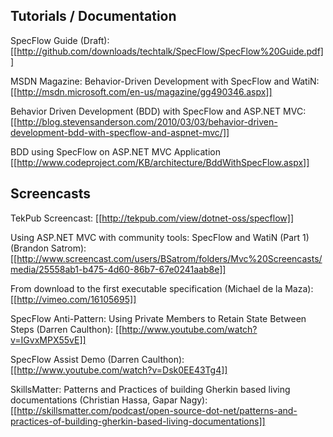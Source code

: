 ## Tutorials / Documentation

SpecFlow Guide (Draft): [[http://github.com/downloads/techtalk/SpecFlow/SpecFlow%20Guide.pdf]]

MSDN Magazine: Behavior-Driven Development with SpecFlow and WatiN: [[http://msdn.microsoft.com/en-us/magazine/gg490346.aspx]]

Behavior Driven Development (BDD) with SpecFlow and ASP.NET MVC: [[http://blog.stevensanderson.com/2010/03/03/behavior-driven-development-bdd-with-specflow-and-aspnet-mvc/]]

BDD using SpecFlow on ASP.NET MVC Application [[http://www.codeproject.com/KB/architecture/BddWithSpecFlow.aspx]]

## Screencasts

TekPub Screencast: 
[[http://tekpub.com/view/dotnet-oss/specflow]]

Using ASP.NET MVC with community tools: SpecFlow and WatiN (Part 1) (Brandon Satrom):
[[http://www.screencast.com/users/BSatrom/folders/Mvc%20Screencasts/media/25558ab1-b475-4d60-86b7-67e0241aab8e]]

From download to the first executable specification (Michael de la Maza):
[[http://vimeo.com/16105695]]

SpecFlow Anti-Pattern: Using Private Members to Retain State Between Steps (Darren Caulthon):
[[http://www.youtube.com/watch?v=IGvxMPX55vE]]

SpecFlow Assist Demo (Darren Caulthon):
[[http://www.youtube.com/watch?v=Dsk0EE43Tg4]]

SkillsMatter: Patterns and Practices of building Gherkin based living documentations (Christian Hassa, Gapar Nagy): 
[[http://skillsmatter.com/podcast/open-source-dot-net/patterns-and-practices-of-building-gherkin-based-living-documentations]]
